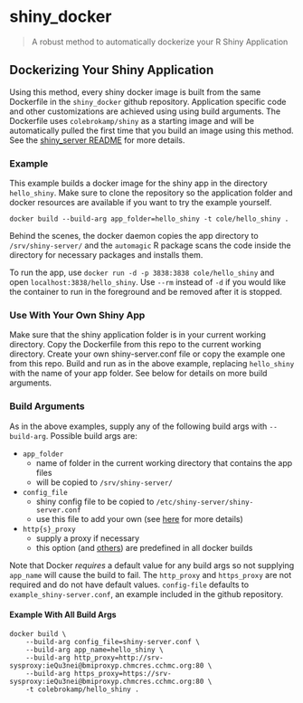 # shiny_docker

> A robust method to automatically dockerize your R Shiny Application

## Dockerizing Your Shiny Application

Using this method, every shiny docker image is built from the same Dockerfile in the `shiny_docker` github repository. Application specific code and other customizations are achieved using using build arguments. The Dockerfile uses `colebrokamp/shiny` as a starting image and will be automatically pulled the first time that you build an image using this method. See the [shiny_server README](shiny_server/README.md) for more details.

### Example

This example builds a docker image for the shiny app in the directory `hello_shiny`. Make sure to clone the repository so the application folder and docker resources are available if you want to try the example yourself.

```
docker build --build-arg app_folder=hello_shiny -t cole/hello_shiny .
```

Behind the scenes, the docker daemon copies the app directory to `/srv/shiny-server/` and the `automagic` R package scans the code inside the directory for necessary packages and installs them.

To run the app, use `docker run -d -p 3838:3838 cole/hello_shiny` and open `localhost:3838/hello_shiny`. Use `--rm` instead of `-d` if you would like the container to run in the foreground and be removed after it is stopped.

### Use With Your Own Shiny App

Make sure that the shiny application folder is in your current working directory. Copy the Dockerfile from this repo to the current working directory.  Create your own shiny-server.conf file or copy the example one from this repo. Build and run as in the above example, replacing `hello_shiny` with the name of your app folder. See below for details on more build arguments.

### Build Arguments

As in the above examples, supply any of the following build args with `--build-arg`. Possible build args are:

- `app_folder`
  - name of folder in the current working directory that contains the app files
  - will be copied to `/srv/shiny-server/`
- `config_file`
  - shiny config file to be copied to `/etc/shiny-server/shiny-server.conf`
  - use this file to add your own (see [here](http://docs.rstudio.com/shiny-server/#server-management) for more details)
- `http{s}_proxy`
  - supply a proxy if necessary
  - this option (and [others](https://docs.docker.com/engine/reference/builder/#/arg)) are predefined in all docker builds

Note that Docker *requires* a default value for any build args so not supplying `app_name` will cause the build to fail. The `http_proxy` and `https_proxy` are not required and do not have default values. `config-file` defaults to `example_shiny-server.conf`, an example included in the github repository.

#### Example With All Build Args

```
docker build \
	--build-arg config_file=shiny-server.conf \
    --build-arg app_name=hello_shiny \
    --build-arg http_proxy=http://srv-sysproxy:ieQu3nei@bmiproxyp.chmcres.cchmc.org:80 \
    --build-arg https_proxy=https://srv-sysproxy:ieQu3nei@bmiproxyp.chmcres.cchmc.org:80 \
    -t colebrokamp/hello_shiny .
```
